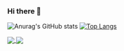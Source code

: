 ### Hi there 👋

![Anurag's GitHub stats](https://github-readme-stats.vercel.app/api?username=haykbit&show_icons=true)
[![Top Langs](https://github-readme-stats.vercel.app/api/top-langs/?username=haykbit&layout=compact)](https://github.com/haykbit/github-readme-stats)

<a href="https://github.com/haykbit/github-readme-stats">
  <img align="center" src="https://github-readme-stats.vercel.app/api/top-langs/?username=haykbit&layout=compact)" />
</a>
<a href="https://github.com/haykbit/convoychat">
  <img align="center" src="https://github-readme-stats.vercel.app/api/pin/?username=haykbit&repo=convoychat" />
</a>

<!--
**haykbit/haykbit** is a ✨ _special_ ✨ repository because its `README.md` (this file) appears on your GitHub profile.

Here are some ideas to get you started:

- 🔭 I’m currently working on ...
- 🌱 I’m currently learning ...
- 👯 I’m looking to collaborate on ...
- 🤔 I’m looking for help with ...
- 💬 Ask me about ...
- 📫 How to reach me: ...
- 😄 Pronouns: ...
- ⚡ Fun fact: ...
-->
